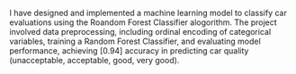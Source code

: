 I have designed and implemented a machine learning model to classify car evaluations using the Roandom Forest Classifier alogorithm. The project involved data preprocessing, including ordinal encoding of categorical variables, training a Random Forest Classifier, and evaluating model performance, achieving [0.94] accuracy in predicting car quality (unacceptable, acceptable, good, very good).
